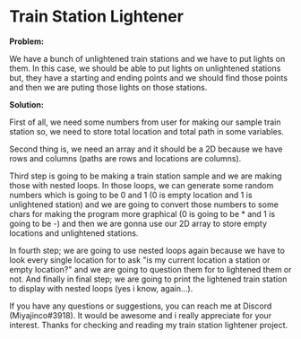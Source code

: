 # Train Station Lightener

<b>Problem:</b>

We have a bunch of unlightened train stations and we have to put lights on them.
In this case, we should be able to put lights on unlightened stations but, they have a starting and ending points and we should find those points and then we are puting those lights on those stations.

<b>Solution:</b>

First of all, we need some numbers from user for making our sample train station so, we need to store total location and total path in some variables.

Second thing is, we need an array and it should be a 2D because we have rows and columns (paths are rows and locations are columns).

Third step is going to be making a train station sample and we are making those with nested loops. In those loops, we can generate some random numbers which is going to be 0 and 1 (0 is empty location and 1 is unlightened station) and we are going to convert those numbers to some chars for making the program more graphical (0 is going to be * and 1 is going to be -) and then we are gonna use our 2D array to store empty locations and unlightened stations.

In fourth step; we are going to use nested loops again because we have to look every single location for to ask "is my current location a station or empty location?" and we are going to question them for to lightened them or not.
And finally in final step; we are going to print the lightened train station to display with nested loops (yes i know, again...).



If you have any questions or suggestions, you can reach me at Discord (Miyajinco#3918). It would be awesome and i really appreciate for your interest.
Thanks for checking and reading my train station lightener project.
